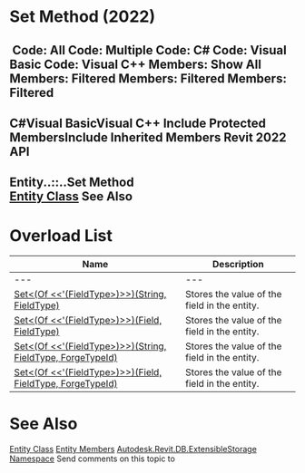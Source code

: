# Set Method (2022)

﻿
 Code: All Code: Multiple Code: C# Code: Visual Basic Code: Visual C++  Members: Show All Members: Filtered Members: Filtered Members: Filtered   
---  
C#Visual BasicVisual C++
Include Protected MembersInclude Inherited Members
Revit 2022 API  
---  
Entity..::..Set Method   
[Entity Class](cf17f0e8-33bd-ef95-bf4b-e6298406f29b.md "Entity Class") See Also  
---  
# Overload List
| Name | Description |
| --- | --- |
| --- | --- | --- |
| [Set<(Of <<'(FieldType>)>>)(String, FieldType)](2e527edb-f6cf-0d06-49b9-b3d94075fec5.md "Set\(FieldType\) Method \(String, FieldType\)") | Stores the value of the field in the entity. |
| [Set<(Of <<'(FieldType>)>>)(Field, FieldType)](fef836d9-61bf-4acb-cdeb-7f03d7f23a51.md "Set\(FieldType\) Method \(Field, FieldType\)") | Stores the value of the field in the entity. |
| [Set<(Of <<'(FieldType>)>>)(String, FieldType, ForgeTypeId)](e891846a-3d9b-5396-b81a-33ed1f46ada4.md "Set\(FieldType\) Method \(String, FieldType, ForgeTypeId\)") | Stores the value of the field in the entity. |
| [Set<(Of <<'(FieldType>)>>)(Field, FieldType, ForgeTypeId)](19ac9b7f-6260-afa1-1495-a42043426e72.md "Set\(FieldType\) Method \(Field, FieldType, ForgeTypeId\)") | Stores the value of the field in the entity. |

# See Also
[Entity Class](cf17f0e8-33bd-ef95-bf4b-e6298406f29b.md "Entity Class")
[Entity Members](ce6988c7-4038-002c-70eb-75a38ec394b9.md "Entity Members")
[Autodesk.Revit.DB.ExtensibleStorage Namespace](79486a74-376c-9555-c873-45d5a750f051.md "Autodesk.Revit.DB.ExtensibleStorage Namespace")
Send comments on this topic to 